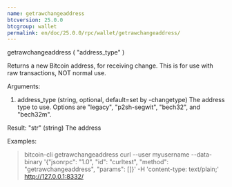 ```yaml
---
name: getrawchangeaddress
btcversion: 25.0.0
btcgroup: wallet
permalink: en/doc/25.0.0/rpc/wallet/getrawchangeaddress/
---
```


getrawchangeaddress ( "address_type" )

Returns a new Bitcoin address, for receiving change.
This is for use with raw transactions, NOT normal use.

Arguments:
1. address_type    (string, optional, default=set by -changetype) The address type to use. Options are "legacy", "p2sh-segwit", "bech32", and "bech32m".

Result:
"str"    (string) The address

Examples:
> bitcoin-cli getrawchangeaddress 
> curl --user myusername --data-binary '{"jsonrpc": "1.0", "id": "curltest", "method": "getrawchangeaddress", "params": []}' -H 'content-type: text/plain;' http://127.0.0.1:8332/


